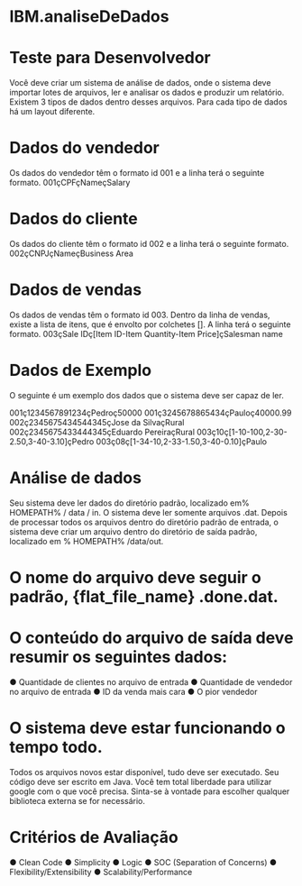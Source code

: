 # IBM.analiseDeDados

# Teste para Desenvolvedor
Você deve criar um sistema de análise de dados, onde o sistema deve importar lotes de arquivos, ler e analisar os dados e produzir um relatório. Existem 3 tipos de dados dentro desses arquivos. Para cada tipo de dados há um layout diferente.

# Dados do vendedor
Os dados do vendedor têm o formato id 001 e a linha terá o seguinte formato.
001çCPFçNameçSalary

# Dados do cliente 
Os dados do cliente têm o formato id 002 e a linha terá o seguinte formato.
002çCNPJçNameçBusiness Area
# Dados de vendas

Os dados de vendas têm o formato id 003. Dentro da linha de vendas, existe a lista de itens, que é envolto por colchetes []. A linha terá o seguinte formato.
003çSale IDç[Item ID-Item Quantity-Item Price]çSalesman name
# Dados de Exemplo

O seguinte é um exemplo dos dados que o sistema deve ser capaz de ler.

001ç1234567891234çPedroç50000 
001ç3245678865434çPauloç40000.99 
002ç2345675434544345çJose da SilvaçRural 
002ç2345675433444345çEduardo PereiraçRural
003ç10ç[1-10-100,2-30-2.50,3-40-3.10]çPedro 
003ç08ç[1-34-10,2-33-1.50,3-40-0.10]çPaulo

# Análise de dados

Seu sistema deve ler dados do diretório padrão, localizado em% HOMEPATH% / data / in. 
O sistema deve ler somente arquivos .dat. 
Depois de processar todos os arquivos dentro do diretório padrão de entrada, o sistema deve criar um arquivo dentro do diretório de saída padrão, localizado em  % HOMEPATH% /data/out.

# O nome do arquivo deve seguir o padrão, {flat_file_name} .done.dat. 

# O conteúdo do arquivo de saída deve resumir os seguintes dados: 
● Quantidade de clientes no arquivo de entrada
● Quantidade de vendedor no arquivo de entrada
● ID da venda mais cara
● O pior vendedor

# O sistema deve estar funcionando o tempo todo. 
Todos os arquivos novos estar disponível, tudo deve ser executado. 
Seu código deve ser escrito em Java. Você tem total liberdade para utilizar google com o que você precisa.
Sinta-se à vontade para escolher qualquer biblioteca externa se for necessário.

# Critérios de Avaliação 
● Clean Code 
● Simplicity 
● Logic 
● SOC (Separation of Concerns)
● Flexibility/Extensibility
● Scalability/Performance


